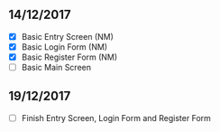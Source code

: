 ## 14/12/2017
  - [x] Basic Entry Screen (NM)
  - [x] Basic Login Form (NM)
  - [x] Basic Register Form (NM)
  - [ ] Basic Main Screen
## 19/12/2017
  - [ ] Finish Entry Screen, Login Form and Register Form
